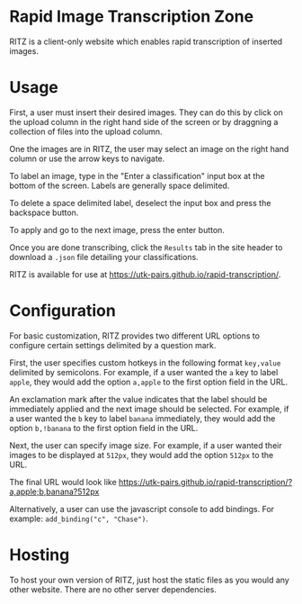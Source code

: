 # Rapid Image Transcription Zone

RITZ is a client-only website which enables rapid transcription of inserted images.

# Usage

First, a user must insert their desired images. They can do this by click on the upload column in the right hand side of the screen or by draggning a collection of files into the upload column.

One the images are in RITZ, the user may select an image on the right hand column or use the arrow keys to navigate.

To label an image, type in the "Enter a classification" input box at the bottom of the screen. Labels are generally space delimited.

To delete a space delimited label, deselect the input box and press the backspace button.

To apply and go to the next image, press the enter button.

Once you are done transcribing, click the `Results` tab in the site header to download a `.json` file detailing your classifications.

RITZ is available for use at https://utk-pairs.github.io/rapid-transcription/.

# Configuration

For basic customization, RITZ provides two different URL options to configure certain settings delimited by a question mark.

First, the user specifies custom hotkeys in the following format `key,value` delimited by semicolons. For example, if a user wanted the `a` key to label `apple`, they would add the option `a,apple` to the first option field in the URL.

An exclamation mark after the value indicates that the label should be immediately applied and the next image should be selected. For example, if a user wanted the `b` key to label `banana` immediately, they would add the option `b,!banana` to the first option field in the URL.

Next, the user can specify image size. For example, if a user wanted their images to be displayed at `512px`, they would add the option `512px` to the URL.

The final URL would look like https://utk-pairs.github.io/rapid-transcription/?a,apple;b,banana?512px

Alternatively, a user can use the javascript console to add bindings. For example: `add_binding("c", "Chase")`.

# Hosting

To host your own version of RITZ, just host the static files as you would any other website. There are no other server dependencies.